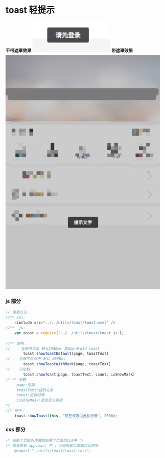 # toast 轻提示

**不带遮罩效果**
![效果预览](https://raw.githubusercontent.com/a805883237/wxapp_components/master/impress_img/toast_style.jpg)
**带遮罩效果**
![效果预览](https://raw.githubusercontent.com/a805883237/wxapp_components/master/impress_img/toast_with_mask.jpg)

### js 部分
```js
// 使用方法：
//** xml:
    <include src="../../utils/toast/toast.wxml" />
//**  js:
    var toast = require('../../utils/toast/toast.js');

//** 使用：
//     全屏可点击 默认1500ms 类似android toast
        toast.showToastDefault(page, toastText)
//    全屏不可点击 默认 2000ms
        toast.showToastWithMask(page, toastText)
//    可定制
        toast.showToast(page, toastText, count, isShowMask)
/* ** 参数
     page:页面
     toastText:提示文字
     count:显示时间
     isShowMask:是否显示蒙层
*/
//* 例子：
    toast.showToast(this, "您已领取过此优惠券", 2000);
```

### css 部分
```css
/* 在那个页面引用就放到哪个页面的css中 */
/* 或者放到 app.wxss 中 ，全局所有页面都可以使用
    @import "./utils/toast/toast.less";
```